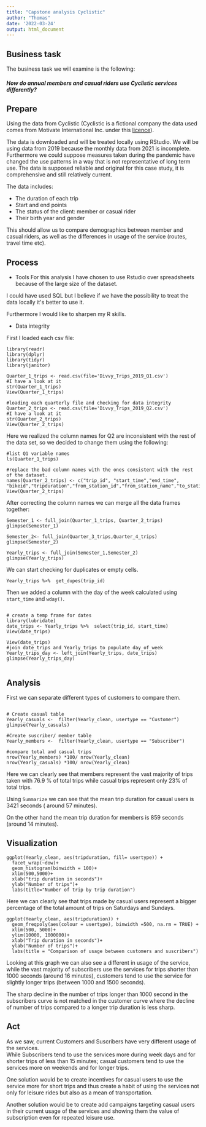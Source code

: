 ```yaml
---
title: "Capstone analysis Cyclistic"
author: "Thomas"
date: '2022-03-24'
output: html_document
---
```



## Business task 


The business task we will examine is the following:

##### *How do annual members and casual riders use Cyclistic services differently?*

## Prepare

Using the data from Cyclistic (Cyclistic is a fictional company the data used comes from Motivate International Inc. under this [licence](https://ride.divvybikes.com/data-license-agreement)).

The data is downloaded and will be treated locally using RStudio.
We will be using data from 2019 because the monthly data from 2021 is incomplete. Furthermore we could suppose measures taken during the pandemic have changed the use patterns in a way that is not representative of long term use. The data is supposed reliable and original for this case study, it is comprehensive and still relatively current.

The data includes:  

 * The duration of each trip  
 * Start and end points  
 * The status of the client: member or casual rider  
 * Their birth year and gender  

This should allow us to compare demographics between member and casual riders, as well as the differences in usage of the service (routes, travel time etc).

## Process

* Tools
For this analysis I have chosen to use Rstudio over spreadsheets because of the large size of the dataset.

I could have used SQL but I believe if we have the possibility to treat the data locally it's better to use it.

Furthermore I would like to sharpen my R skills.

* Data integrity 

First I loaded each csv file:


``` {r, eval=F, echo=T}
library(readr)
library(dplyr)
library(tidyr)
library(janitor)

Quarter_1_trips <- read.csv(file='Divvy_Trips_2019_Q1.csv')
#I have a look at it
str(Quarter_1_trips)
View(Quarter_1_trips)

#loading each quarterly file and checking for data integrity
Quarter_2_trips <- read.csv(file='Divvy_Trips_2019_Q2.csv')
#I have a look at it
str(Quarter_2_trips)
View(Quarter_2_trips)
```  

Here we realized the column names for Q2 are inconsistent with the rest of the data set, so we decided to change them using the following:
```{r, eval=FALSE, echo=TRUE}
#list Q1 variable names
ls(Quarter_1_trips)

#replace the bad column names with the ones consistent with the rest of the dataset.
names(Quarter_2_trips) <- c("trip_id", "start_time","end_time", "bikeid","tripduration","from_station_id","from_station_name","to_station_id","to_station_name","usertype","gender","birthyear")
View(Quarter_2_trips)
```

After correcting the column names we can merge all the data frames together:
```{r, eval=F, echo= T}
Semester_1 <- full_join(Quarter_1_trips, Quarter_2_trips)
glimpse(Semester_1)

Semester_2<- full_join(Quarter_3_trips,Quarter_4_trips)
glimpse(Semester_2)
 
Yearly_trips <- full_join(Semester_1,Semester_2)
glimpse(Yearly_trips)
```
We can start checking for duplicates or empty cells.
```{r, eval= F, echo=TRUE}
Yearly_trips %>%  get_dupes(trip_id)
```

Then we added a column with the day of the week calculated using `start_time` and `wday()`.  

```{r, eval= F, echo=TRUE}

# create a temp frame for dates
library(lubridate)
date_trips <- Yearly_trips %>%  select(trip_id, start_time)
View(date_trips)

View(date_trips)
#join date_trips and Yearly_trips to populate day_of_week
Yearly_trips_day <- left_join(Yearly_trips, date_trips)
glimpse(Yearly_trips_day)


```

## Analysis 

First we can separate different types of customers to compare them.    

```{r, eval= F, echo=TRUE}

# Create casual table 
Yearly_casuals <-  filter(Yearly_clean, usertype == "Customer")
glimpse(Yearly_casuals)

#Create suscriber/ member table
Yearly_members <-  filter(Yearly_clean, usertype == "Subscriber")

#compare total and casual trips
nrow(Yearly_members) *100/ nrow(Yearly_clean)
nrow(Yearly_casuals) *100/ nrow(Yearly_clean)

```  
Here we can clearly see that members represent the vast majority of trips taken with 76.9 % of total trips while casual trips represent only 23% of total trips.

Using ```Summarize``` we can see that the mean trip duration for casual users is 3421 seconds ( around 57 minutes). 

On the other hand the mean trip duration for members is 859 seconds (around 14 minutes).

## Visualization

```{r, eval= F, echo=TRUE}
ggplot(Yearly_clean, aes(tripduration, fill= usertype)) + 
  facet_wrap(~dow)+
  geom_histogram(binwidth = 100)+
  xlim(500,5000)+
  xlab("trip duration in seconds")+
  ylab("Number of trips")+
  labs(title="Number of trip by trip duration")
```

Here we can clearly see that trips made by casual users represent a bigger percentage of the total amount of trips on Saturdays and Sundays. 
```{r, eval= F, echo=TRUE}
ggplot(Yearly_clean, aes(tripduration)) + 
  geom_freqpoly(aes(colour = usertype), binwidth =500, na.rm = TRUE) +
  xlim(500, 5000)+
  ylim(10000, 1000000)+
  xlab("Trip duration in seconds")+
  ylab("Number of trips")+
  labs(title = "Comparison of usage between customers and suscribers")
```
Looking at this graph we can also see a different in usage of the service, while the vast majority of subscribers use the services for trips shorter than 1000 seconds (around 16 minutes), customers tend to use the service for slightly longer trips (between 1000 and 1500 seconds).  

The sharp decline in the number of trips longer than 1000 second in the subscribers curve is not matched in the customer curve where the decline of number of trips compared to a longer trip duration is less sharp.

## Act

As we saw, current Customers and Suscribers have very different usage of the services.  
While Subscribers tend to use the services more during week days and for shorter trips of less than 15 minutes; casual customers tend to use the services more on weekends and for longer trips. 

One solution would be to create incentives for casual users to use the service more for short trips and thus create a habit of using the services not only for leisure rides but also as a mean of transportation.

Another solution would be to create add campaigns targeting casual users in their current usage of the services and showing them the value of subscription even for repeated leisure use.




